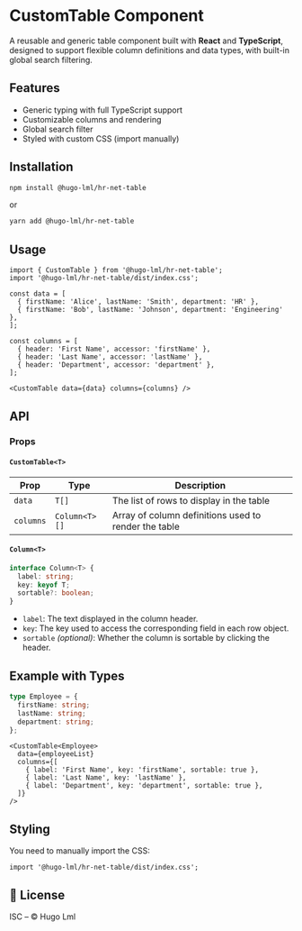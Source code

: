 # CustomTable Component

A reusable and generic table component built with **React** and **TypeScript**, designed to support flexible column definitions and data types, with built-in global search filtering.

## Features

- Generic typing with full TypeScript support
- Customizable columns and rendering
- Global search filter
- Styled with custom CSS (import manually)

## Installation

```bash
npm install @hugo-lml/hr-net-table
```

or

```bash
yarn add @hugo-lml/hr-net-table
```

## Usage

```tsx
import { CustomTable } from '@hugo-lml/hr-net-table';
import '@hugo-lml/hr-net-table/dist/index.css';

const data = [
  { firstName: 'Alice', lastName: 'Smith', department: 'HR' },
  { firstName: 'Bob', lastName: 'Johnson', department: 'Engineering' },
];

const columns = [
  { header: 'First Name', accessor: 'firstName' },
  { header: 'Last Name', accessor: 'lastName' },
  { header: 'Department', accessor: 'department' },
];

<CustomTable data={data} columns={columns} />
```

## API

### Props

#### `CustomTable<T>`

| Prop      | Type               | Description                                             |
|-----------|--------------------|---------------------------------------------------------|
| `data`    | `T[]`              | The list of rows to display in the table               |
| `columns` | `Column<T>[]`     | Array of column definitions used to render the table   |

#### `Column<T>`

```ts
interface Column<T> {
  label: string;
  key: keyof T;
  sortable?: boolean;
}
```

- `label`: The text displayed in the column header.
- `key`: The key used to access the corresponding field in each row object.
- `sortable` *(optional)*: Whether the column is sortable by clicking the header.

## Example with Types

```ts
type Employee = {
  firstName: string;
  lastName: string;
  department: string;
};
```

```tsx
<CustomTable<Employee>
  data={employeeList}
  columns={[
    { label: 'First Name', key: 'firstName', sortable: true },
    { label: 'Last Name', key: 'lastName' },
    { label: 'Department', key: 'department', sortable: true },
  ]}
/>
```

## Styling

You need to manually import the CSS:

```tsx
import '@hugo-lml/hr-net-table/dist/index.css';
```

## 📜 License

ISC – © Hugo Lml
